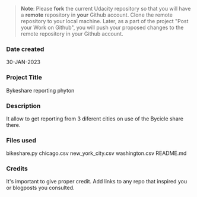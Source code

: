 >**Note**: Please **fork** the current Udacity repository so that you will have a **remote** repository in **your** Github account. Clone the remote repository to your local machine. Later, as a part of the project "Post your Work on Github", you will push your proposed changes to the remote repository in your Github account.

### Date created
30-JAN-2023

### Project Title
Bykeshare reporting phyton

### Description
It allow to get reporting from 3 diferent cities on use of the Bycicle share there.

### Files used
bikeshare.py
chicago.csv
new_york_city.csv
washington.csv
README.md

### Credits
It's important to give proper credit. Add links to any repo that inspired you or blogposts you consulted.

